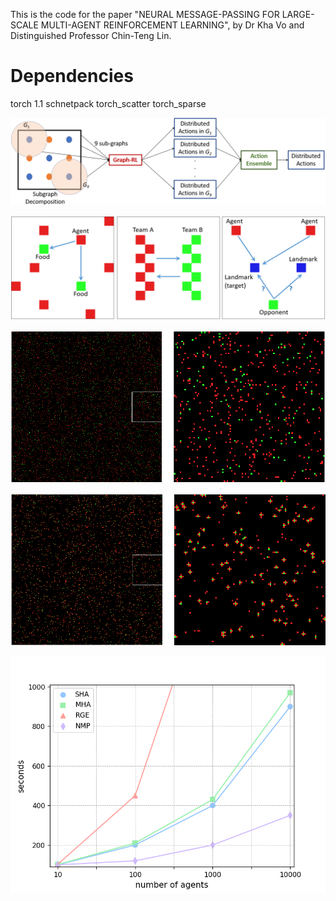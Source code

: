 This is the code for the paper "NEURAL MESSAGE-PASSING FOR LARGE-SCALE MULTI-AGENT REINFORCEMENT LEARNING", by Dr Kha Vo and Distinguished Professor Chin-Teng Lin.

# Dependencies
torch 1.1
schnetpack
torch_scatter
torch_sparse

![](https://github.com/cibciuts/NMP_MARL/blob/master/figures/Kha.png)

![](https://github.com/cibciuts/NMP_MARL/blob/master/figures/scenarios.png)

![](https://github.com/cibciuts/NMP_MARL/blob/master/figures/jungle_init_big.png)

![](https://github.com/cibciuts/NMP_MARL/blob/master/figures/jungle_trained_big.png)

![](https://github.com/cibciuts/NMP_MARL/blob/master/figures/perf.png)


